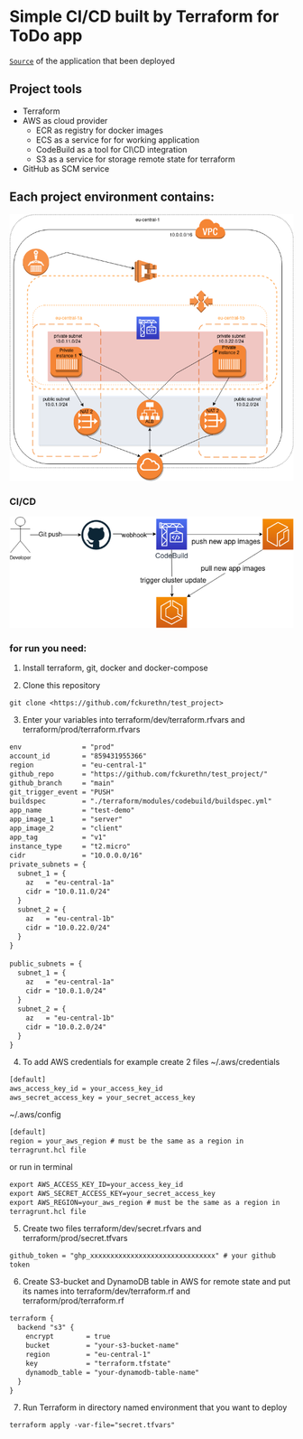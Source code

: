 # Simple CI/CD built by Terraform for ToDo app
[`Source`](https://github.com/ibrahima92/fullstack-typescript-mern-todo) of the application that been deployed
## Project tools

- Terraform
- AWS as cloud provider
  - ECR as registry for docker images
  - ECS as a service for for working application
  - CodeBuild as a tool for CI\CD integration
  - S3 as a service for storage remote state for terraform
- GitHub as SCM service

## Each project environment contains:

![](img/1.png)

### CI/CD

![](img/2.png)

### for run you need:

1. Install terraform, git, docker and docker-compose

2. Clone this repository
```
git clone <https://github.com/fckurethn/test_project>
```
3. Enter your variables into terraform/dev/terraform.rfvars and terraform/prod/terraform.rfvars
```
env               = "prod"
account_id        = "859431955366"
region            = "eu-central-1"
github_repo       = "https://github.com/fckurethn/test_project/"
github_branch     = "main"
git_trigger_event = "PUSH"
buildspec         = "./terraform/modules/codebuild/buildspec.yml"
app_name          = "test-demo"
app_image_1       = "server"
app_image_2       = "client"
app_tag           = "v1"
instance_type     = "t2.micro"
cidr              = "10.0.0.0/16"
private_subnets = {
  subnet_1 = {
    az   = "eu-central-1a"
    cidr = "10.0.11.0/24"
  }
  subnet_2 = {
    az   = "eu-central-1b"
    cidr = "10.0.22.0/24"
  }
}

public_subnets = {
  subnet_1 = {
    az   = "eu-central-1a"
    cidr = "10.0.1.0/24"
  }
  subnet_2 = {
    az   = "eu-central-1b"
    cidr = "10.0.2.0/24"
  }
}

```
4. To add AWS credentials for example create 2 files
~/.aws/credentials
```
[default]
aws_access_key_id = your_access_key_id
aws_secret_access_key = your_secret_access_key
```
~/.aws/config
```
[default]
region = your_aws_region # must be the same as a region in  terragrunt.hcl file
```
or run in terminal
```
export AWS_ACCESS_KEY_ID=your_access_key_id
export AWS_SECRET_ACCESS_KEY=your_secret_access_key
export AWS_REGION=your_aws_region # must be the same as a region in  terragrunt.hcl file
```
5. Create two files terraform/dev/secret.rfvars and terraform/prod/secret.tfvars
```
github_token = "ghp_xxxxxxxxxxxxxxxxxxxxxxxxxxxxxxx" # your github token
```

6. Create S3-bucket and DynamoDB table in AWS for remote state and put its names into terraform/dev/terraform.rf and terraform/prod/terraform.rf
```
terraform {
  backend "s3" {
    encrypt        = true
    bucket         = "your-s3-bucket-name"
    region         = "eu-central-1"
    key            = "terraform.tfstate"
    dynamodb_table = "your-dynamodb-table-name"
  }
}
```
7. Run Terraform in directory named environment that you want to deploy
```
terraform apply -var-file="secret.tfvars"
```
